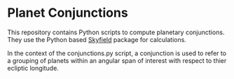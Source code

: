 # Planet Conjunctions

This repository contains Python scripts to compute planetary conjunctions. They use the Python based 
[Skyfield](https://github.com/skyfielders/python-skyfield) package for calculations. 

In the context of the conjunctions.py script, a conjunction is used to refer to a
grouping of planets within an angular span of interest with respect to thier ecliptic longitude. 
